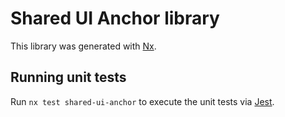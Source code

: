 # Shared UI Anchor library

This library was generated with [Nx](https://nx.dev).

## Running unit tests

Run `nx test shared-ui-anchor` to execute the unit tests via [Jest](https://jestjs.io).
